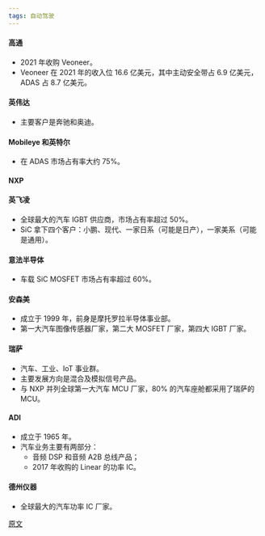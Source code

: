 ```yaml
---
tags: 自动驾驶
---
```




#### 高通

* 2021 年收购 Veoneer。
* Veoneer 在 2021 年的收入位 16.6 亿美元，其中主动安全带占 6.9 亿美元，ADAS 占 8.7 亿美元。

#### 英伟达

* 主要客户是奔驰和奥迪。

#### Mobileye 和英特尔

* 在 ADAS 市场占有率大约 75%。

#### NXP

#### 英飞凌

* 全球最大的汽车 IGBT 供应商，市场占有率超过 50%。
* SiC 拿下四个客户：小鹏、现代、一家日系（可能是日产），一家美系（可能是通用）。

#### 意法半导体

* 车载 SiC MOSFET 市场占有率超过 60%。

#### 安森美

* 成立于 1999 年，前身是摩托罗拉半导体事业部。
* 第一大汽车图像传感器厂家，第二大 MOSFET 厂家，第四大 IGBT 厂家。

#### 瑞萨

* 汽车、工业、IoT 事业群。
* 主要发展方向是混合及模拟信号产品。
* 与 NXP 并列全球第一大汽车 MCU 厂家，80% 的汽车座舱都采用了瑞萨的 MCU。

#### ADI

* 成立于 1965 年。
* 汽车业务主要有两部分：
  * 音频 DSP 和音频 A2B 总线产品；
  * 2017 年收购的 Linear 的功率 IC。

#### 德州仪器

* 全球最大的汽车功率 IC 厂家。





[原文](https://mp.weixin.qq.com/s/1zzZEM5VwuKneWpx5q_OCQ)

